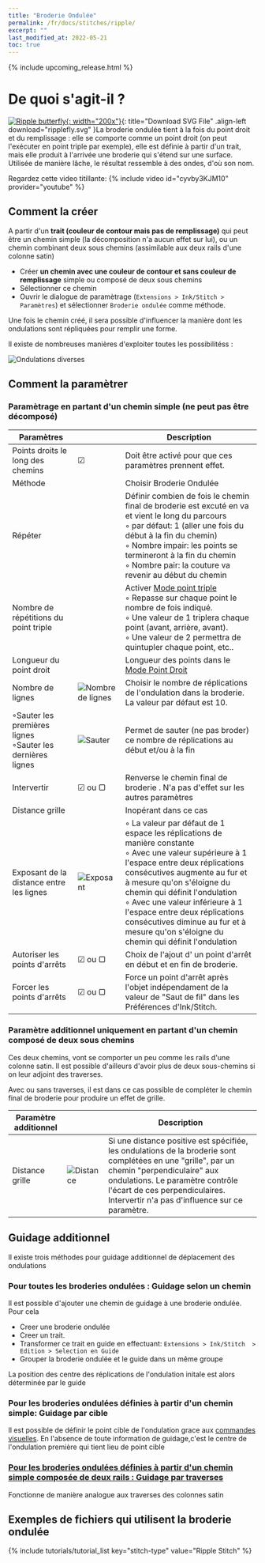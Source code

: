 ```yaml
---
title: "Broderie Ondulée"
permalink: /fr/docs/stitches/ripple/
excerpt: ""
last_modified_at: 2022-05-21
toc: true
---
```

{% include upcoming_release.html %}
# De quoi s'agit-il ?

[![Ripple butterfly](/assets/images/docs/ripplefly.jpg){: width="200x"}](/assets/images/docs/ripplefly.svg){: title="Download SVG File" .align-left download="ripplefly.svg" }La broderie ondulée tient à la fois du point droit et du remplissage : elle se comporte comme un point droit (on peut l'exécuter  en point triple par exemple), elle est définie à partir d'un trait, mais elle produit à l'arrivée une broderie qui s'étend sur une surface. Utilisée de manière lâche, le résultat ressemble à des ondes, d'où son nom. 


Regardez cette video titillante: {% include video id="cyvby3KJM10" provider="youtube" %}

##  Comment la créer
A partir d'un  **trait (couleur de contour mais pas de remplissage)** qui peut être un  chemin  simple (la décomposition n'a aucun effet sur lui), ou un  chemin  combinant deux sous chemins (assimilable  aux  deux rails d'une colonne satin) 

* Créer **un chemin avec une couleur de contour et sans couleur de remplissage** simple ou composé de deux sous chemins 
* Sélectionner ce chemin
* Ouvrir le dialogue de paramètrage (`Extensions > Ink/Stitch > Paramètres`) et sélectionner `Broderie ondulée` comme méthode.

Une  fois le chemin créé, il sera possible d'influencer la manière dont les ondulations sont répliquées pour remplir une forme.




Il existe de nombreuses manières d'exploiter toutes les possibilitéss :

![Ondulations diverses](/assets/images/docs/fr/rippleways_fr.svg)

## Comment la paramètrer


### Paramètrage en partant d'un chemin simple (ne peut pas être décomposé)

Paramètres||Description
---|---|---
Points droits le long des chemins   |  ☑  |Doit être activé pour que ces paramètres prennent effet.
Méthode      || Choisir Broderie Ondulée
Répéter                      || Définir combien de fois le chemin final de broderie est excuté en va et vient le long du parcours <br />◦ par défaut: 1 (aller une fois du début à la fin du chemin)<br />◦ Nombre impair: les points se termineront à la fin du chemin<br />◦ Nombre pair: la couture va revenir au début du chemin
Nombre de répétitions du point triple || Activer [Mode point triple](/fr/docs/stitches/bean-stitch/)<br />◦ Repasse sur chaque point le nombre de fois indiqué.<br />◦ Une valeur de 1 triplera chaque point (avant, arrière, avant).<br />◦ Une valeur de 2 permettra de quintupler chaque point, etc..<br />
Longueur du point droit||Longueur des points dans le [Mode Point Droit](/fr/docs/stitches/running-stitch/)
Nombre de lignes|<img src="/assets/images/docs/ripple_only_lines.svg" alt="Nombre de lignes"/>|Choisir le nombre de réplications de l'ondulation dans la broderie. La valeur par défaut est 10.
◦Sauter les premières lignes <br /> ◦Sauter les dernières lignes  |<img src="/assets/images/docs/ripple_only_skip.svg" alt="Sauter"/>| Permet de sauter (ne pas broder)  ce nombre de réplications au début et/ou à la fin
Intervertir |☑  ou ▢|  Renverse le  chemin final de broderie . N'a pas d'effet sur les autres paramètres
Distance grille || Inopérant dans ce cas
Exposant de la distance entre les lignes|<img src="/assets/images/docs/ripple_only_exponent.svg" alt="Exposant"/>| ◦ La valeur par défaut de 1 espace les réplications de manière constante<br />◦ Avec une valeur supérieure à  1 l'espace  entre deux réplications consécutives augmente au fur et à mesure qu'on s'éloigne du chemin qui définit l'ondulation  <br />◦ Avec une valeur inférieure à  1 l'espace  entre deux réplications consécutives diminue au fur et à mesure qu'on s'éloigne du chemin qui définit l'ondulation
Autoriser les points d'arrêts | ☑  ou ▢|Choix de l'ajout d' un point d'arrêt en début et en fin de broderie.
Forcer les points d'arrêts | ☑ ou ▢| Force un point d'arrêt après l'objet indépendament de la valeur de "Saut de fil" dans les Préférences d'Ink/Stitch.


### Paramètre additionnel uniquement en partant d'un chemin composé de deux sous chemins
Ces deux chemins, vont  se comporter un peu comme les rails d'une colonne satin. Il est possible d'ailleurs d'avoir plus de deux sous-chemins si on leur adjoint des traverses.

Avec ou sans traverses, il est dans ce cas possible de compléter le chemin final de  broderie pour produire un effet de grille.

Paramètre additionnel||Description
---|---|---
Distance grille |<img src="/assets/images/docs/ripple_only_grid.svg" alt="Distance"/>| Si une distance positive est spécifiée, les ondulations de la broderie sont complétées  en une "grille", par un chemin "perpendiculaire" aux ondulations. Le paramètre contrôle l'écart de ces perpendiculaires. Intervertir  n'a pas  d'influence sur ce paramètre.

## Guidage additionnel
Il existe trois  méthodes pour guidage additionnel de déplacement des ondulations

### Pour toutes les broderies ondulées : Guidage selon un chemin
Il  est possible d'ajouter une chemin de guidage à une broderie ondulée.
Pour cela
- Creer une broderie ondulée
- Creer un trait. 
- Transformer ce trait en guide en effectuant: `Extensions > Ink/Stitch  > Edition > Selection en Guide`
- Grouper la broderie ondulée et le guide dans un même groupe

La position des centre des réplications de l'ondulation initale est alors déterminée par le guide


### Pour les  broderies ondulées définies à partir d'un chemin simple: Guidage par cible
Il est possible de définir le point cible de l'ondulation grace aux [commandes visuelles](/fr/docs/commands/). En l'absence de  toute information de guidage,c'est le centre de l'ondulation première qui  tient lieu de point cible

### [Pour les  broderies ondulées définies à partir d'un chemin simple composée de deux rails : Guidage par traverses](#traverses)
Fonctionne de manière analogue aux traverses des colonnes satin


##  Exemples de fichiers qui utilisent la broderie ondulée 
{% include tutorials/tutorial_list key="stitch-type" value="Ripple Stitch" %}
